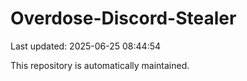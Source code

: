 # Overdose-Discord-Stealer

Last updated: 2025-06-25 08:44:54

This repository is automatically maintained.
